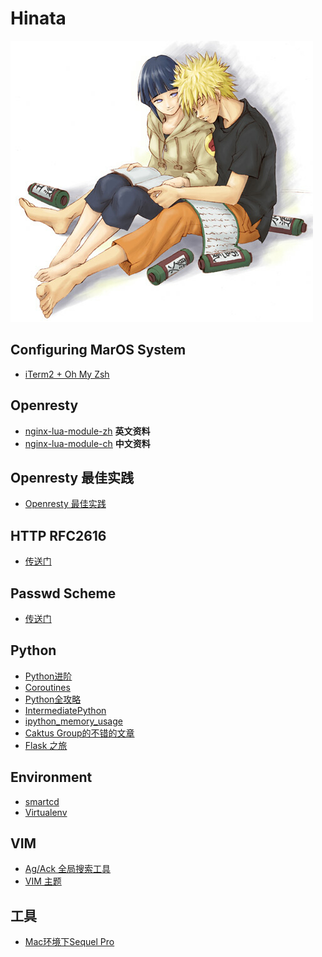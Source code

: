 # Hinata

![](https://github.com/xdlove/Hinata/blob/master/images/Hinata01.jpg)

## Configuring MarOS System
*   [iTerm2 + Oh My Zsh](https://gist.github.com/kevin-smets/8568070)

## Openresty
*	[nginx-lua-module-zh](https://github.com/openresty/lua-nginx-module) **英文资料**
*	[nginx-lua-module-ch](https://github.com/iresty/nginx-lua-module-zh-wiki#nginx-api-for-lua)	**中文资料**

## Openresty 最佳实践
*   [Openresty 最佳实践](https://moonbingbing.gitbooks.io/openresty-best-practices/content/)

## HTTP RFC2616
*  [传送门](https://www.w3.org/Protocols/rfc2616/rfc2616-sec10.html) 

## Passwd Scheme
*  [传送门](https://www.usenix.org/legacy/event/usenix99/provos/provos_html/)

## Python
*  [Python进阶](https://eastlakeside.gitbooks.io/interpy-zh/content/)
*  [Coroutines](http://www.dabeaz.com/coroutines/Coroutines.pdf)
*  [Python全攻略](https://hsz1273327.gitbooks.io/python_total_tutorial/content/)
*  [IntermediatePython](https://github.com/yasoob/intermediatePython)
*  [ipython_memory_usage](https://github.com/ianozsvald/ipython_memory_usage)
*  [Caktus Group的不错的文章](https://www.caktusgroup.com/blog/2015/06/08/testing-client-side-applications-django-post-mortem/)
*  [Flask 之旅](https://spacewander.github.io/explore-flask-zh/7-blueprints.html)

## Environment
*  [smartcd](https://github.com/cxreg/smartcd)
*  [Virtualenv](http://docs.python-guide.org/en/latest/dev/virtualenvs/)

## VIM
*  [Ag/Ack 全局搜索工具](http://harttle.com/2015/12/21/vim-search.html)
*  [VIM 主题](http://vimcolors.com/)

## 工具
* [Mac环境下Sequel Pro](http://www.sequelpro.com/download)

